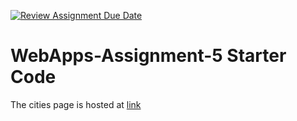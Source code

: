 [![Review Assignment Due Date](https://classroom.github.com/assets/deadline-readme-button-24ddc0f5d75046c5622901739e7c5dd533143b0c8e959d652212380cedb1ea36.svg)](https://classroom.github.com/a/7kKA03Up)
# WebApps-Assignment-5 Starter Code
The cities page is hosted at [link](https://44-563-webapps-f23.github.io/44563-webapps-f23-assignment5-Varshitha-11/cities.html)
